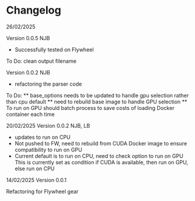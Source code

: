 # Changelog

26/02/2025

Version 0.0.5 NJB
- Successfully tested on Flywheel

To Do:
clean output filename

Version 0.0.2 NJB
- refactoring the parser code

To Do:
** base_options needs to be updated to handle gpu selection rather than cpu default
** need to rebuild base image to handle GPU selection
** To run on GPU should batch process to save costs of loading Docker container each time


20/02/2025
Version 0.0.2 NJB, LB
- updates to run on CPU
- Not pushed to FW, need to rebuild from CUDA Docker image to ensure compatibility to run on GPU
- Current default is to run on CPU, need to check option to run on GPU
    This is currently set as condition if CUDA is available, then run on GPU, else run on CPU

14/02/2025
Version 0.0.1

Refactoring for Flywheel gear